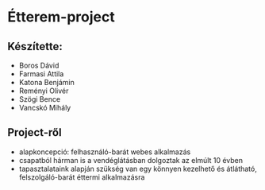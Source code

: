 # Étterem-project

## Készítette:
* Boros Dávid
* Farmasi Attila
* Katona Benjámin
* Reményi Olivér
* Szögi Bence
* Vancskó Mihály

## Project-ről
* alapkoncepció: felhasználó-barát webes alkalmazás
* csapatból hárman is a vendéglátásban dolgoztak az elmúlt 10 évben
* tapasztalataink alapján szükség van egy könnyen kezelhető és átlátható, felszolgáló-barát éttermi alkalmazásra
